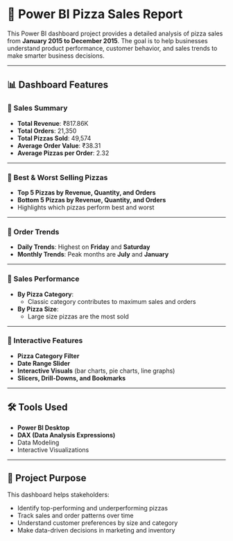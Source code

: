 # 🍕 Power BI Pizza Sales Report

This Power BI dashboard project provides a detailed analysis of pizza sales from **January 2015 to December 2015**. The goal is to help businesses understand product performance, customer behavior, and sales trends to make smarter business decisions.

---

## 📊 Dashboard Features

### 🔹 Sales Summary
- **Total Revenue**: ₹817.86K  
- **Total Orders**: 21,350  
- **Total Pizzas Sold**: 49,574  
- **Average Order Value**: ₹38.31  
- **Average Pizzas per Order**: 2.32

---

### 🔹 Best & Worst Selling Pizzas
- **Top 5 Pizzas by Revenue, Quantity, and Orders**
- **Bottom 5 Pizzas by Revenue, Quantity, and Orders**
- Highlights which pizzas perform best and worst

---

### 🔹 Order Trends
- **Daily Trends**: Highest on **Friday** and **Saturday**
- **Monthly Trends**: Peak months are **July** and **January**

---

### 🔹 Sales Performance
- **By Pizza Category**:
  - Classic category contributes to maximum sales and orders
- **By Pizza Size**:
  - Large size pizzas are the most sold

---

### 🔹 Interactive Features
- **Pizza Category Filter**
- **Date Range Slider**
- **Interactive Visuals** (bar charts, pie charts, line graphs)
- **Slicers, Drill-Downs, and Bookmarks**

---

## 🛠 Tools Used
- **Power BI Desktop**
- **DAX (Data Analysis Expressions)**
- Data Modeling
- Interactive Visualizations

---

## 📌 Project Purpose

This dashboard helps stakeholders:
- Identify top-performing and underperforming pizzas
- Track sales and order patterns over time
- Understand customer preferences by size and category
- Make data-driven decisions in marketing and inventory

